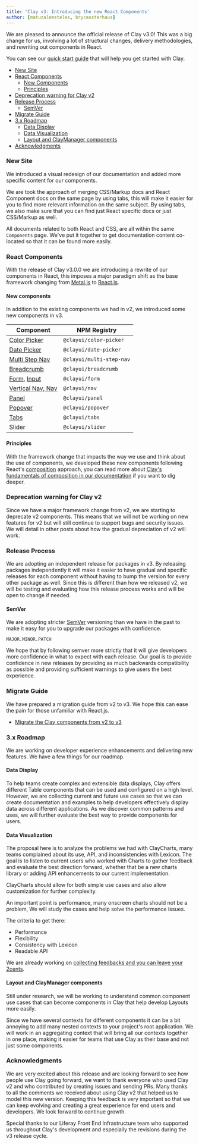 ```yaml
---
title: 'Clay v3: Introducing the new React Components'
author: [matuzalemsteles, bryceosterhaus]
---
```


We are pleased to announce the official release of Clay v3.0! This was a big change for us, involving a lot of structural changes, delivery methodologies, and rewriting out components in React.

You can see our [quick start guide](/docs/get-started/how-to-use-clay.html) that will help you get started with Clay.

<div class="nav-toc">

-   [New Site](#new-site)
-   [React Components](#react-components)
    -   [New Components](#new-components)
    -   [Principles](#principles)
-   [Deprecation warning for Clay v2](#deprecation-warnings-for-clay-v2)
-   [Release Process](#release-process)
    -   [SemVer](#semver)
-   [Migrate Guide](#migrate-guide)
-   [3.x Roadmap](#3.x-roadmap)
    -   [Data Display](#data-display)
    -   [Data Visualization](#data-visualization)
    -   [Layout and ClayManager components](#layout-and-claymanager-components)
-   [Acknowledgments](#acknowledgments)

</div>

### New Site

We introduced a visual redesign of our documentation and added more specific content for our components.

We are took the approach of merging CSS/Markup docs and React Component docs on the same page by using tabs, this will make it easier for you to find more relevant information on the same subject. By using tabs, we also make sure that you can find just React specific docs or just CSS/Markup as well.

All documents related to both React and CSS, are all within the same `Components` page. We've put it together to get documentation content co-located so that it can be found more easily.

### React Components

With the release of Clay v3.0.0 we are introducing a rewrite of our components in React, this imposes a major paradigm shift as the base framework changing from [Metal.js](http://metaljs.com/) to [React.js](https://reactjs.org/).

#### New components

In addition to the existing components we had in v2, we introduced some new components in v3.

| Component                                                                            | NPM Registry             |
| ------------------------------------------------------------------------------------ | ------------------------ |
| [Color Picker](/docs/components/color-picker.html)                                   | `@clayui/color-picker`   |
| [Date Picker](/docs/components/date-picker.html)                                     | `@clayui/date-picker`    |
| [Multi Step Nav](/docs/components/forms/multi-step-nav.html)                         | `@clayui/multi-step-nav` |
| [Breadcrumb](/docs/components/navigation/breadcrumbs.html)                           | `@clayui/breadcrumb`     |
| [Form](/docs/components/forms/form.html), [Input](/docs/components/forms/input.html) | `@clayui/form`           |
| [Vertical Nav, Nav](/docs/components/navigation/vertical-navigation.html)            | `@clayui/nav`            |
| [Panel](/docs/components/Panel.html)                                                 | `@clayui/panel`          |
| [Popover](/docs/components/popover.html)                                             | `@clayui/popover`        |
| [Tabs](/docs/components/tabs.html)                                                   | `@clayui/tabs`           |
| Slider                                                                               | `@clayui/slider`         |

#### Principles

With the framework change that impacts the way we use and think about the use of components, we developed these new components following React's [composition](https://reactjs.org/docs/composition-vs-inheritance.html) approach, you can read more about [Clay's fundamentals of composition in our documentation](/docs/get-started/composing.html) if you want to dig deeper.

### Deprecation warning for Clay v2

Since we have a major framework change from v2, we are starting to deprecate v2 components. This means that we will not be working on new features for v2 but will still continue to support bugs and security issues. We will detail in other posts about how the gradual depreciation of v2 will work.

### Release Process

We are adopting an independent release for packages in v3. By releasing packages independently it will make it easier to have gradual and specific releases for each component without having to bump the version for every other package as well. Since this is different than how we released v2, we will be testing and evaluating how this release process works and will be open to change if needed.

#### SemVer

We are adopting stricter [SemVer](https://semver.org/) versioning than we have in the past to make it easy for you to upgrade our packages with confidence.

```shell
MAJOR.MINOR.PATCH
```

We hope that by following semver more strictly that it will give developers more confidence in what to expect with each release. Our goal is to provide confidence in new releases by providing as much backwards compatibility as possible and providing sufficient warnings to give users the best experience.

### Migrate Guide

We have prepared a migration guide from v2 to v3. We hope this can ease the pain for those unfamiliar with React.js.

<div class="clay-ullist clay-ullist-margin-sm">

-   [Migrate the Clay components from v2 to v3](/docs/get-started/migrate-the-clay-components-from-v2-to-v3.html)

</div>

### 3.x Roadmap

We are working on developer experience enhancements and delivering new features. We have a few things for our roadmap.

#### Data Display

To help teams create complex and extensible data displays, Clay offers different Table components that can be used and configured on a high level. However, we are collecting current and future use cases so that we can create documentation and examples to help developers effectively display data across different applications. As we discover common patterns and uses, we will further evaluate the best way to provide components for users.

#### Data Visualization

The proposal here is to analyze the problems we had with ClayCharts, many teams complained about its use, API, and inconsistencies with Lexicon. The goal is to listen to current users who worked with Charts to gather feedback and evaluate the best direction forward, whether that be a new charts library or adding API enhancements to our current implementation.

ClayCharts should allow for both simple use cases and also allow customization for further complexity.

An important point is performance, many onscreen charts should not be a problem, We will study the cases and help solve the performance issues.

The criteria to get there:

<div class="clay-ullist clay-ullist-margin-sm">

-   Performance
-   Flexibility
-   Consistency with Lexicon
-   Readable API

</div>

We are already working on [collecting feedbacks and you can leave your 2cents](https://github.com/liferay/clay/issues/2577).

#### Layout and ClayManager components

Still under research, we will be working to understand common component use cases that can become components in Clay that help develop Layouts more easily.

Since we have several contexts for different components it can be a bit annoying to add many nested contexts to your project's root application. We will work in an aggregating context that will bring all our contexts together in one place, making it easier for teams that use Clay as their base and not just some components.

### Acknowledgments

We are very excited about this release and are looking forward to see how people use Clay going forward, we want to thank everyone who used Clay v2 and who contributed by creating issues and sending PRs. Many thanks to all the comments we received about using Clay v2 that helped us to model this new version. Keeping this feedback is very important so that we can keep evolving and creating a great experience for end users and developers. We look forward to continue growth.

Special thanks to our Liferay Front End Infrastructure team who supported us throughout Clay's development and especially the revisions during the v3 release cycle.
